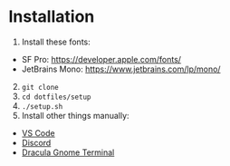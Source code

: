 # Installation

1. Install these fonts:

- SF Pro: https://developer.apple.com/fonts/
- JetBrains Mono: https://www.jetbrains.com/lp/mono/

2. `git clone`
3. `cd dotfiles/setup`
4. `./setup.sh`
5. Install other things manually:
  - [VS Code](https://code.visualstudio.com/docs/?dv=linux64_deb)
  - [Discord](https://discord.gg/)
  - [Dracula Gnome Terminal](https://draculatheme.com/gnome-terminal)
